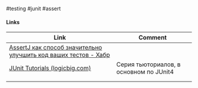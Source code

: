 #testing #junit #assert

#### Links
| Link | Comment |
| ---- | ------- |
|[AssertJ как способ значительно улучшить код ваших тестов - Хабр](https://habr.com/ru/post/675778/)      |         |
|[JUnit Tutorials (logicbig.com)](https://www.logicbig.com/tutorials/unit-testing/junit.html)      |Серия тьюториалов, в основном по JUnit4         |
|      |         |
|      |         |



